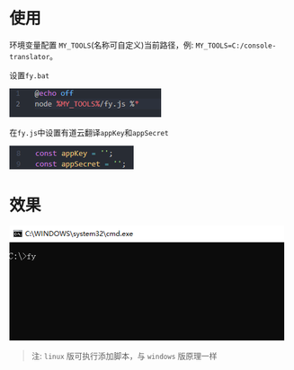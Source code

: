 # 使用

环境变量配置 `MY_TOOLS`(名称可自定义)当前路径，例: `MY_TOOLS=C:/console-translator`。

设置`fy.bat`

![fy.bat](https://github.com/JavaHello/console-translator/raw/master/images/1.PNG)

在`fy.js`中设置有道云翻译`appKey`和`appSecret`

![fy.js](https://github.com/JavaHello/console-translator/raw/master/images/2.PNG)

# 效果

![gif](https://github.com/JavaHello/console-translator/raw/master/images/test.gif)

> 注: `linux` 版可执行添加脚本，与 `windows` 版原理一样